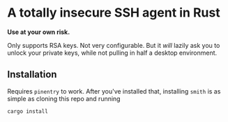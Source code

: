 # A totally insecure SSH agent in Rust

**Use at your own risk.**

Only supports RSA keys. Not very configurable. But it *will* lazily ask you to
unlock your private keys, while not pulling in half a desktop environment.

## Installation

Requires `pinentry` to work. After you've installed that, installing `smith` is
as simple as cloning this repo and running

    cargo install
